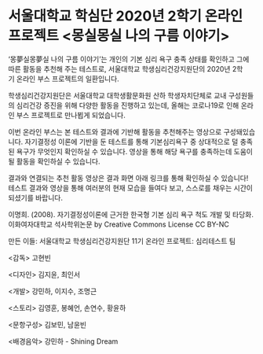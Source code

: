 # 서울대학교 학심단 2020년 2학기 온라인 프로젝트 <몽실몽실 나의 구름 이야기>
‘몽夢실몽夢실 나의 구름 이야기’는 개인의 기본 심리 욕구 충족 상태를 확인하고 그에 따른 활동을 추천해 주는 테스트로, 서울대학교 학생심리건강지원단의 2020년 2학기 온라인 부스 프로젝트의 일환입니다.

학생심리건강지원단은 서울대학교 대학생활문화원 산하 학생자치단체로 교내 구성원들의 심리건강 증진을 위해 다양한 활동을 진행하고 있는데, 올해는 코로나19로 인해 온라인 부스 프로젝트로 만나뵙게 되었습니다.

이번 온라인 부스는 본 테스트와 결과에 기반해 활동을 추천해주는 영상으로 구성돼있습니다. 자기결정성 이론에 기반을 둔 테스트를 통해 기본심리욕구 중 상대적으로 덜 충족된 욕구가 무엇인지 확인하실 수 있습니다. 영상을 통해 해당 욕구를 충족하는데 도움이 될 활동을 확인하실 수 있습니다.

결과와 연결되는 추천 활동 영상은
결과 화면 아래 링크를 통해 확인하실 수 있습니다!
테스트 결과와 영상을 통해 여러분의 현재 모습을 들여다 보고, 스스로를 채우는 시간이 되셨기를 바랍니다.

<Reference>
이명희. (2008). 자기결정성이론에 근거한
한국형 기본 심리 욕구 척도 개발 및 타당화.
이화여자대학교 석사학위논문
by Creative Commons License CC BY-NC

만든 이들:
서울대학교 학생심리건강지원단 11기
온라인 프로젝트: 심리테스트 팀

<감독>
고현빈

<디자인>
김지윤, 최인서

<개발>
강민하, 이지수, 조명근

<스토리>
김영훈, 봉혜언, 손연수, 황윤하

<문항구성>
김보민, 남윤빈

<배경음악>
강민하 - Shining Dream
